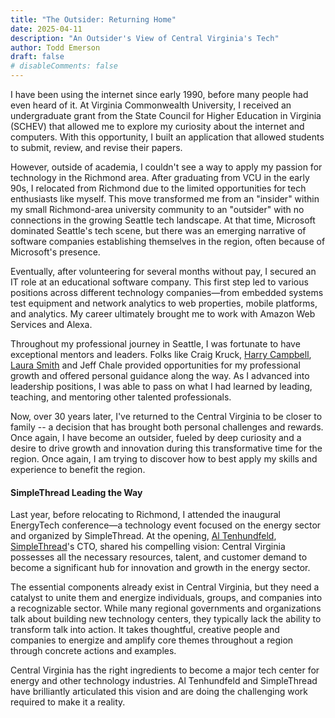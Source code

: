 ```yaml
---
title: "The Outsider: Returning Home"
date: 2025-04-11
description: "An Outsider's View of Central Virginia's Tech"
author: Todd Emerson
draft: false
# disableComments: false
---
```


I have been using the internet since early 1990, before many people had even heard of it. At Virginia Commonwealth University, I received an undergraduate grant from the State Council for Higher Education in Virginia (SCHEV) that allowed me to explore my curiosity about the internet and computers. With this opportunity, I built an application that allowed students to submit, review, and revise their papers.

However, outside of academia, I couldn't see a way to apply my passion for technology in the Richmond area. After graduating from VCU in the early 90s, I relocated from Richmond due to the limited opportunities for tech enthusiasts like myself. This move transformed me from an "insider" within my small Richmond-area university community to an "outsider" with no connections in the growing Seattle tech landscape. At that time, Microsoft dominated Seattle's tech scene, but there was an emerging narrative of software companies establishing themselves in the region, often because of Microsoft's presence.

Eventually, after volunteering for several months without pay, I secured an IT role at an educational software company. This first step led to various positions across different technology companies—from embedded systems test equipment and network analytics to web properties, mobile platforms, and analytics. My career ultimately brought me to work with Amazon Web Services and Alexa.

Throughout my professional journey in Seattle, I was fortunate to have exceptional mentors and leaders. Folks like Craig Kruck, [Harry Campbell](https://www.linkedin.com/in/harry-campbell-a47404/), [Laura Smith](https://www.linkedin.com/in/lsmith1209/) and Jeff Chale provided  opportunities for my professional growth and offered personal guidance along the way. As I advanced into leadership positions, I was able to pass on what I had learned by leading, teaching, and mentoring other talented professionals.

Now, over 30 years later, I've returned to the Central Virginia to be closer to family -- a decision that has brought both personal challenges and rewards. Once again, I have become an outsider, fueled by deep curiosity and a desire to drive growth and innovation during this transformative time for the region. Once again, I am trying to discover how to best apply my skills and experience to benefit the region. 

#### SimpleThread Leading the Way
Last year, before relocating to Richmond, I attended the inaugural EnergyTech conference—a technology event focused on the energy sector and organized by SimpleThread. At the opening, [Al Tenhundfeld](https://www.linkedin.com/in/atenhundfeld), [SimpleThread](https://simplethread.com)'s CTO, shared his compelling vision: Central Virginia possesses all the necessary resources, talent, and customer demand to become a significant hub for innovation and growth in the energy sector.

The essential components already exist in Central Virginia, but they need a catalyst to unite them and energize individuals, groups, and companies into a recognizable sector. While many regional governments and organizations talk about building new technology centers, they typically lack the ability to transform talk into action. It takes thoughtful, creative people and companies to energize and amplify core themes throughout a region through concrete actions and examples.

Central Virginia has the right ingredients to become a major tech center for energy and other technology industries. Al Tenhundfeld and SimpleThread have brilliantly articulated this vision and are doing the challenging work required to make it a reality.